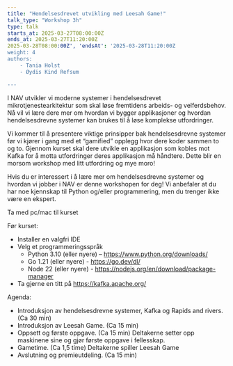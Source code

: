 ```yaml
---
title: "Hendelsesdrevet utvikling med Leesah Game!"
talk_type: "Workshop 3h"
type: talk
starts_at: 2025-03-27T08:00:00Z
ends_at: 2025-03-27T11:20:00Z
2025-03-28T08:00:00Z', 'endsAt': '2025-03-28T11:20:00Z
weight: 4
authors:
    - Tania Holst
    - Øydis Kind Refsum

---
```

I NAV utvikler vi moderne systemer i hendelsesdrevet mikrotjenestearkitektur som skal løse fremtidens arbeids- og velferdsbehov. Nå vil vi lære dere mer om hvordan vi bygger applikasjoner og hvordan hendelsesdrevne systemer kan brukes til å løse komplekse utfordringer.

Vi kommer til å presentere viktige prinsipper bak hendelsesdrevne systemer før vi kjører i gang med et “gamified” opplegg hvor dere koder sammen to og to. Gjennom kurset skal dere utvikle en applikasjon som kobles mot Kafka for å motta utfordringer deres applikasjon må håndtere. Dette blir en morsom workshop med litt utfordring og mye moro!

Hvis du er interessert i å lære mer om hendelsesdrevne systemer og hvordan vi jobber i NAV er denne workshopen for deg! Vi anbefaler at du har noe kjennskap til Python og/eller programmering, men du trenger ikke være en ekspert.

Ta med pc/mac til kurset

Før kurset:
* Installer en valgfri IDE
* Velg et programmeringsspråk
    * Python 3.10 (eller nyere) – https://www.python.org/downloads/
    * Go 1.21 (eller nyere) - https://go.dev/dl/
    * Node 22 (eller nyere) - https://nodejs.org/en/download/package-manager
* Ta gjerne en titt på https://kafka.apache.org/

Agenda:
* Introduksjon av hendelsesdrevne systemer, Kafka og Rapids and rivers. (Ca 30 min)
* Introduksjon av Leesah Game. (Ca 15 min)
* Oppsett og første oppgave. (Ca 15 min) Deltakerne setter opp maskinene sine og gjør første oppgave i fellesskap.
* Gametime. (Ca 1,5 time) Deltakerne spiller Leesah Game
* Avslutning og premieutdeling. (Ca 15 min)
